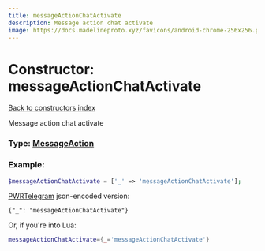 ```yaml
---
title: messageActionChatActivate
description: Message action chat activate
image: https://docs.madelineproto.xyz/favicons/android-chrome-256x256.png
---
```

# Constructor: messageActionChatActivate  
[Back to constructors index](index.md)



Message action chat activate




### Type: [MessageAction](../types/MessageAction.md)


### Example:

```php
$messageActionChatActivate = ['_' => 'messageActionChatActivate'];
```  

[PWRTelegram](https://pwrtelegram.xyz) json-encoded version:

```
{"_": "messageActionChatActivate"}
```


Or, if you're into Lua:

```lua
messageActionChatActivate={_='messageActionChatActivate'}

```


